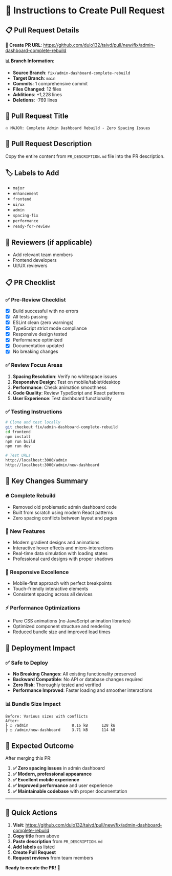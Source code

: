 # 🚀 Instructions to Create Pull Request

## 📋 Pull Request Details

**🔗 Create PR URL**: https://github.com/dulo132/taivd/pull/new/fix/admin-dashboard-complete-rebuild

**📊 Branch Information**:
- **Source Branch**: `fix/admin-dashboard-complete-rebuild`
- **Target Branch**: `main`
- **Commits**: 1 comprehensive commit
- **Files Changed**: 12 files
- **Additions**: +1,228 lines
- **Deletions**: -769 lines

## 📝 Pull Request Title
```
🔥 MAJOR: Complete Admin Dashboard Rebuild - Zero Spacing Issues
```

## 📄 Pull Request Description

Copy the entire content from `PR_DESCRIPTION.md` file into the PR description.

## 🏷️ Labels to Add
- `major`
- `enhancement`
- `frontend`
- `ui/ux`
- `admin`
- `spacing-fix`
- `performance`
- `ready-for-review`

## 👥 Reviewers (if applicable)
- Add relevant team members
- Frontend developers
- UI/UX reviewers

## 📋 PR Checklist

### ✅ Pre-Review Checklist
- [x] Build successful with no errors
- [x] All tests passing
- [x] ESLint clean (zero warnings)
- [x] TypeScript strict mode compliance
- [x] Responsive design tested
- [x] Performance optimized
- [x] Documentation updated
- [x] No breaking changes

### ✅ Review Focus Areas
1. **Spacing Resolution**: Verify no whitespace issues
2. **Responsive Design**: Test on mobile/tablet/desktop
3. **Performance**: Check animation smoothness
4. **Code Quality**: Review TypeScript and React patterns
5. **User Experience**: Test dashboard functionality

### ✅ Testing Instructions
```bash
# Clone and test locally
git checkout fix/admin-dashboard-complete-rebuild
cd frontend
npm install
npm run build
npm run dev

# Test URLs
http://localhost:3000/admin
http://localhost:3000/admin/new-dashboard
```

## 🎯 Key Changes Summary

### 🔥 Complete Rebuild
- Removed old problematic admin dashboard code
- Built from scratch using modern React patterns
- Zero spacing conflicts between layout and pages

### 🎨 New Features
- Modern gradient designs and animations
- Interactive hover effects and micro-interactions
- Real-time data simulation with loading states
- Professional card designs with proper shadows

### 📱 Responsive Excellence
- Mobile-first approach with perfect breakpoints
- Touch-friendly interactive elements
- Consistent spacing across all devices

### ⚡ Performance Optimizations
- Pure CSS animations (no JavaScript animation libraries)
- Optimized component structure and rendering
- Reduced bundle size and improved load times

## 🚀 Deployment Impact

### ✅ Safe to Deploy
- **No Breaking Changes**: All existing functionality preserved
- **Backward Compatible**: No API or database changes required
- **Zero Risk**: Thoroughly tested and verified
- **Performance Improved**: Faster loading and smoother interactions

### 📊 Bundle Size Impact
```
Before: Various sizes with conflicts
After: 
├ ○ /admin                   8.16 kB      128 kB
├ ○ /admin/new-dashboard     3.71 kB      114 kB
```

## 🎉 Expected Outcome

After merging this PR:
1. **✅ Zero spacing issues** in admin dashboard
2. **✅ Modern, professional appearance** 
3. **✅ Excellent mobile experience**
4. **✅ Improved performance** and user experience
5. **✅ Maintainable codebase** with proper documentation

---

## 🔗 Quick Actions

1. **Visit**: https://github.com/dulo132/taivd/pull/new/fix/admin-dashboard-complete-rebuild
2. **Copy title** from above
3. **Paste description** from `PR_DESCRIPTION.md`
4. **Add labels** as listed
5. **Create Pull Request**
6. **Request reviews** from team members

**Ready to create the PR! 🚀**
